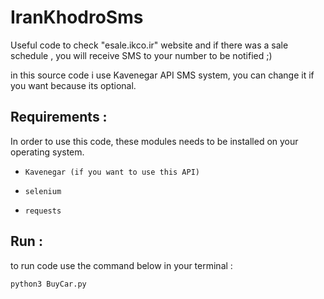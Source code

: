 # IranKhodroSms

Useful code to check "esale.ikco.ir" website and if there was a sale schedule , you will receive SMS to your number to be notified ;)

in this source code i use Kavenegar API SMS system, you can change it if you want because its optional.

## Requirements :

In order to use this code, these modules needs to be installed on your operating system.


* `Kavenegar (if you want to use this API)`

* `selenium`

* `requests`

## Run :

to run code use the command below in your terminal :

```Python
python3 BuyCar.py
```
